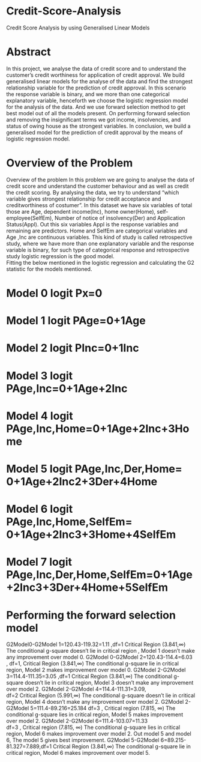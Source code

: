 # Credit-Score-Analysis
Credit Score Analysis by using Generalised Linear Models

# Abstract 
In this project, we analyse the data of credit score and to understand the customer’s credit worthiness for application of credit approval. We build generalised linear models for the analyse of the data and find the strongest relationship variable for the prediction of credit approval. In this scenario the response variable is binary, and we more than one categorical explanatory variable, henceforth we choose the logistic regression model for the analysis of the data. And we use forward selection method to get best model out of all the models present.  On performing forward selection and removing the insignificant terms we got income, insolvencies, and status of owing house as the strongest variables.
In conclusion, we build a generalised model for the prediction of credit approval by the means of logistic regression model.

# Overview of the Problem

Overview of the problem
In this problem we are going to analyse the data of credit score and understand the customer behaviour and as well as credit the credit scoring. By analysing the data, we try to understand “which variable gives strongest relationship for credit acceptance and creditworthiness of costumer”. In this dataset we have six variables of total those are Age, dependent income(Inc), home owner(Home), self-employee(SelfEm), Number of notice of insolvency(Der) and Application Status(Appl).  Out this six variables Appl is the response variables and remaining are predictors. Home and SelfEm are categorical variables and Age ,Inc are continuous variables. This kind of study is called retrospective study, where we have more than one explanatory variable and the response variable is binary, for such type of categorical response and retrospective study logistic regression is the good model.                                                                                                  
Fitting the below mentioned in the logistic regression and calculating the G2 statistic for the models mentioned.   

# Model 0  logit Px=0
# Model 1 logit PAge=0+1Age
# Model 2 logit PInc=0+1Inc
# Model 3 logit PAge,Inc=0+1Age+2Inc
# Model 4 logit PAge,Inc,Home=0+1Age+2Inc+3Home
# Model 5 logit PAge,Inc,Der,Home= 0+1Age+2Inc2+3Der+4Home
# Model 6 logit PAge,Inc,Home,SelfEm= 0+1Age+2Inc3+3Home+4SelfEm
# Model 7 logit PAge,Inc,Der,Home,SelfEm=0+1Age+2Inc3+3Der+4Home+5SelfEm

# Performing the forward selection model
G2Model0-G2Model 1=120.43-119.32=1.11 ,df=1 
Critical Region (3.841,∞) The conditional g-square doesn’t lie in critical region ,
Model 1 doesn’t make any improvement over model 0. 
G2Model 0-G2Model 2=120.43-114.4=6.03 , df=1,
Critical Region (3.841,∞) 
The conditional g-square lie in critical region, Model 2 makes improvement over model 0. 
G2Model 2-G2Model 3=114.4-111.35=3.05 ,df=1 Critical Region (3.841,∞) 
The conditional g-square doesn’t lie in critical region, Model 3 doesn’t make any improvement over model 2. 
G2Model 2-G2Model 4=114.4-111.31=3.09,  
df=2 Critical Region (5.991,∞)
The conditional g-square doesn’t lie in critical region, Model 4 doesn’t make any improvement over model 2. 
G2Model 2-G2Model 5=111.4-89.216=25.184 df=3 , 
Critical region (7.815, ∞) The conditional g-square lies in critical region, Model 5 makes improvement over model 2. 
G2Model 2-G2Model 6=111.4-103.07=11.33  
df=3 , Critical region (7.815, ∞) 
The conditional g-square lies in critical region, Model 6 makes improvement over model 2. 
Out model 5 and model 6, The model 5 gives best improvement. 
G2Model 5-G2Model 6=89.215-81.327=7.889,df=1 
Critical Region (3.841,∞) The conditional g-square lie in critical region, Model 6 makes improvement over model 5.
